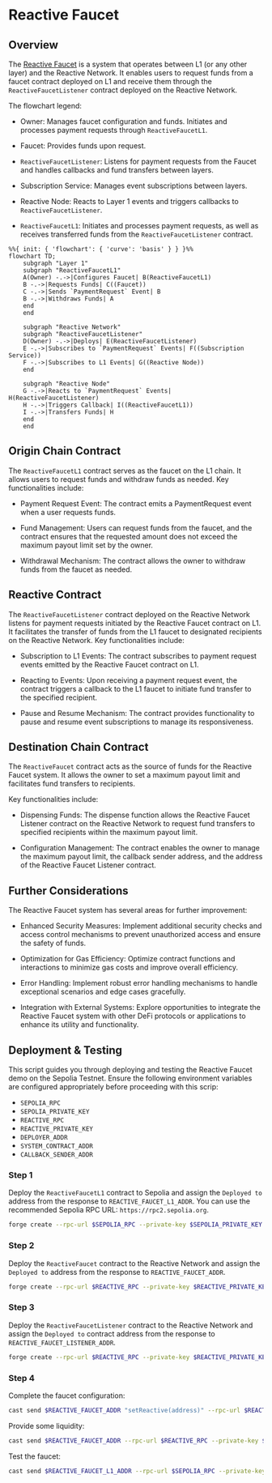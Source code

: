 # Reactive Faucet

## Overview

The [Reactive Faucet](https://dev.reactive.network/docs/kopli-testnet) is a system that operates between L1 (or any other layer) and the Reactive Network. It enables users to request funds from a faucet contract deployed on L1 and receive them through the `ReactiveFaucetListener` contract deployed on the Reactive Network.

The flowchart legend:

* Owner: Manages faucet configuration and funds. Initiates and processes payment requests through `ReactiveFaucetL1`.

* Faucet: Provides funds upon request.

* `ReactiveFaucetListener`: Listens for payment requests from the Faucet and handles callbacks and fund transfers between layers.

* Subscription Service: Manages event subscriptions between layers.

* Reactive Node: Reacts to Layer 1 events and triggers callbacks to `ReactiveFaucetListener`.

* `ReactiveFaucetL1`: Initiates and processes payment requests, as well as receives transferred funds from the `ReactiveFaucetListener` contract.

```mermaid
%%{ init: { 'flowchart': { 'curve': 'basis' } } }%%
flowchart TD;
    subgraph "Layer 1"
    subgraph "ReactiveFaucetL1"
    A(Owner) -.->|Configures Faucet| B(ReactiveFaucetL1)
    B -.->|Requests Funds| C((Faucet))
    C -.->|Sends `PaymentRequest` Event| B
    B -.->|Withdraws Funds| A
    end
    end

    subgraph "Reactive Network"
    subgraph "ReactiveFaucetListener"
    D(Owner) -.->|Deploys| E(ReactiveFaucetListener)
    E -.->|Subscribes to `PaymentRequest` Events| F((Subscription Service))
    F -.->|Subscribes to L1 Events| G((Reactive Node))
    end

    subgraph "Reactive Node"
    G -.->|Reacts to `PaymentRequest` Events| H(ReactiveFaucetListener)
    H -.->|Triggers Callback| I((ReactiveFaucetL1))
    I -.->|Transfers Funds| H
    end
    end
```

## Origin Chain Contract

The `ReactiveFaucetL1` contract serves as the faucet on the L1 chain. It allows users to request funds and withdraw funds as needed. Key functionalities include:

* Payment Request Event: The contract emits a PaymentRequest event when a user requests funds.

* Fund Management: Users can request funds from the faucet, and the contract ensures that the requested amount does not exceed the maximum payout limit set by the owner.

* Withdrawal Mechanism: The contract allows the owner to withdraw funds from the faucet as needed.

## Reactive Contract

The `ReactiveFaucetListener` contract deployed on the Reactive Network listens for payment requests initiated by the Reactive Faucet contract on L1. It facilitates the transfer of funds from the L1 faucet to designated recipients on the Reactive Network. Key functionalities include:

* Subscription to L1 Events: The contract subscribes to payment request events emitted by the Reactive Faucet contract on L1.

* Reacting to Events: Upon receiving a payment request event, the contract triggers a callback to the L1 faucet to initiate fund transfer to the specified recipient.

* Pause and Resume Mechanism: The contract provides functionality to pause and resume event subscriptions to manage its responsiveness.

## Destination Chain Contract

The `ReactiveFaucet` contract acts as the source of funds for the Reactive Faucet system. It allows the owner to set a maximum payout limit and facilitates fund transfers to recipients.

Key functionalities include:

* Dispensing Funds: The dispense function allows the Reactive Faucet Listener contract on the Reactive Network to request fund transfers to specified recipients within the maximum payout limit.

* Configuration Management: The contract enables the owner to manage the maximum payout limit, the callback sender address, and the address of the Reactive Faucet Listener contract.

## Further Considerations

The Reactive Faucet system has several areas for further improvement:

* Enhanced Security Measures: Implement additional security checks and access control mechanisms to prevent unauthorized access and ensure the safety of funds.

* Optimization for Gas Efficiency: Optimize contract functions and interactions to minimize gas costs and improve overall efficiency.

* Error Handling: Implement robust error handling mechanisms to handle exceptional scenarios and edge cases gracefully.

* Integration with External Systems: Explore opportunities to integrate the Reactive Faucet system with other DeFi protocols or applications to enhance its utility and functionality.

## Deployment & Testing

This script guides you through deploying and testing the Reactive Faucet demo on the Sepolia Testnet. Ensure the following environment variables are configured appropriately before proceeding with this scrip:

* `SEPOLIA_RPC`
* `SEPOLIA_PRIVATE_KEY`
* `REACTIVE_RPC`
* `REACTIVE_PRIVATE_KEY`
* `DEPLOYER_ADDR`
* `SYSTEM_CONTRACT_ADDR`
* `CALLBACK_SENDER_ADDR`

### Step 1

Deploy the `ReactiveFaucetL1` contract to Sepolia and assign the `Deployed to` address from the response to `REACTIVE_FAUCET_L1_ADDR`. You can use the recommended Sepolia RPC URL: `https://rpc2.sepolia.org`.

```bash
forge create --rpc-url $SEPOLIA_RPC --private-key $SEPOLIA_PRIVATE_KEY src/faucet/ReactiveFaucetL1.sol:ReactiveFaucetL1 --constructor-args 1ether
```

### Step 2

Deploy the `ReactiveFaucet` contract to the Reactive Network and assign the `Deployed to` address from the response to `REACTIVE_FAUCET_ADDR`.

```bash
forge create --rpc-url $REACTIVE_RPC --private-key $REACTIVE_PRIVATE_KEY src/faucet/ReactiveFaucet.sol:ReactiveFaucet --constructor-args $CALLBACK_SENDER_ADDR 1ether
```

### Step 3

Deploy the `ReactiveFaucetListener` contract to the Reactive Network and assign the `Deployed to` contract address from the response to `REACTIVE_FAUCET_LISTENER_ADDR`.

```bash
forge create --rpc-url $REACTIVE_RPC --private-key $REACTIVE_PRIVATE_KEY src/faucet/ReactiveFaucetListener.sol:ReactiveFaucetListener --constructor-args $SYSTEM_CONTRACT_ADDR $REACTIVE_FAUCET_L1_ADDR $REACTIVE_FAUCET_ADDR
```

### Step 4

Complete the faucet configuration:

```bash
cast send $REACTIVE_FAUCET_ADDR "setReactive(address)" --rpc-url $REACTIVE_RPC --private-key $REACTIVE_PRIVATE_KEY $DEPLOYER_ADDR
```

Provide some liquidity:

```bash
cast send $REACTIVE_FAUCET_ADDR --rpc-url $REACTIVE_RPC --private-key $REACTIVE_PRIVATE_KEY --value 5ether
```

Test the faucet:

```bash
cast send $REACTIVE_FAUCET_L1_ADDR --rpc-url $SEPOLIA_RPC --private-key $SEPOLIA_PRIVATE_KEY --value 0.1ether
```